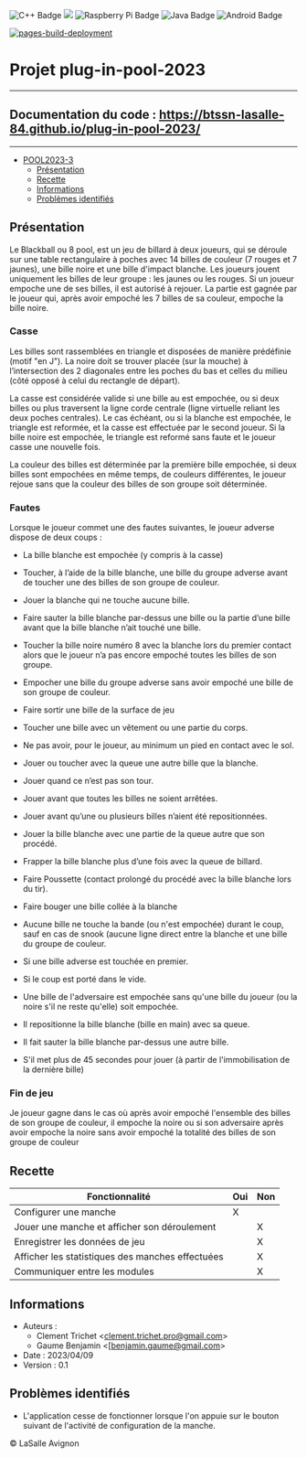![C++ Badge](https://img.shields.io/badge/C%2B%2B-00599C?logo=cplusplus&logoColor=fff&style=plastic) ![](https://badgen.net/badge/Qt/5.12.8/green) ![Raspberry Pi Badge](https://img.shields.io/badge/Raspberry%20Pi-A22846?logo=raspberrypi&logoColor=fff&style=plastic) ![Java Badge](https://img.shields.io/badge/Java-ED8B00?style=for-the-badge&logo=java&logoColor=white&style=plastic) ![Android Badge](https://img.shields.io/badge/Android-3DDC84?logo=android&logoColor=fff&style=plastic)

[![pages-build-deployment](https://github.com/btssn-lasalle-84/plug-in-pool-2023/actions/workflows/pages/pages-build-deployment/badge.svg?branch=develop)](https://github.com/btssn-lasalle-84/plug-in-pool-2023/actions/workflows/pages/pages-build-deployment)

# Projet plug-in-pool-2023

---

Documentation du code : https://btssn-lasalle-84.github.io/plug-in-pool-2023/
---

---

- [POOL2023-3](#POOL2023-3)
  - [Présentation](#pr%C3%A9sentation)
  - [Recette](#recette)
  - [Informations](#informations)
  - [Problèmes identifiés](#probl%C3%A8mes-identifi%C3%A9s)

## Présentation

Le Blackball ou 8 pool, est un jeu de billard à deux joueurs, qui se déroule sur une table rectangulaire à poches avec 14 billes de couleur (7 rouges et 7 jaunes), une bille noire et une bille d'impact blanche. Les joueurs jouent uniquement les billes de leur groupe : les jaunes ou les rouges. Si un joueur empoche une de ses billes, il est autorisé à  rejouer. La partie est gagnée par le joueur qui, après avoir empoché les 7 billes de sa couleur, empoche la bille noire.

### Casse

Les billes sont rassemblées en triangle et disposées de manière prédéfinie (motif "en J"). La noire doit se trouver placée (sur la mouche) à l’intersection des 2 diagonales entre les poches du bas et celles du milieu (côté opposé à celui du rectangle de départ).

La casse est considérée valide si une bille au est empochée, ou si deux billes ou plus traversent la ligne corde centrale (ligne virtuelle reliant les deux poches centrales). Le cas échéant, ou si la blanche est empochée, le triangle est reformée, et la casse est effectuée par le second joueur. Si la bille noire est empochée, le triangle est reformé sans faute et le joueur casse une nouvelle fois.

La couleur des billes est déterminée par la première bille empochée, si deux billes sont empochées en même temps, de couleurs différentes, le joueur rejoue sans que la couleur des billes de son groupe soit déterminée.

### Fautes

Lorsque le joueur commet une des fautes suivantes, le joueur adverse dispose de deux coups :

- La bille blanche est empochée (y compris à la casse)

- Toucher, à l’aide de la bille blanche, une bille du groupe adverse avant de toucher une des billes de son groupe de couleur.

- Jouer la blanche qui ne touche aucune bille.

- Faire sauter la bille blanche par-dessus une bille ou la partie d’une bille avant que la bille blanche n’ait touché une bille.

- Toucher la bille noire numéro 8 avec la blanche lors du premier 
  contact alors que le joueur n’a pas encore empoché toutes les billes de 
  son groupe.

- Empocher une bille du groupe adverse sans avoir empoché une bille de son groupe de couleur.

- Faire sortir une bille de la surface de jeu

- Toucher une bille avec un vêtement ou une partie du corps.

- Ne pas avoir, pour le joueur, au minimum un pied en contact avec le sol.

- Jouer ou toucher avec la queue une autre bille que la blanche.

- Jouer quand ce n’est pas son tour.

- Jouer avant que toutes les billes ne soient arrêtées.

- Jouer avant qu’une ou plusieurs billes n’aient été repositionnées.

- Jouer la bille blanche avec une partie de la queue autre que son procédé.

- Frapper la bille blanche plus d’une fois avec la queue de billard.

- Faire Poussette (contact prolongé du procédé avec la bille blanche lors du tir).

- Faire bouger une bille collée à la blanche

- Aucune bille ne touche la bande (ou n'est empochée) durant le coup, sauf en cas de snook (aucune ligne direct entre la blanche et une bille du groupe de couleur.

- Si une bille adverse est touchée en premier.

- Si le coup est porté dans le vide.

- Une bille de l'adversaire est empochée sans qu'une bille du joueur (ou la noire s'il ne reste qu'elle) soit empochée.

- Il repositionne la bille blanche (bille en main) avec sa queue.

- Il fait sauter la bille blanche par-dessus une autre bille.

- S'il met plus de 45 secondes pour jouer (à partir de l'immobilisation de la dernière bille)

### Fin de jeu

Je joueur gagne dans le cas où après avoir empoché l'ensemble des billes de son groupe de couleur, il empoche la noire ou si son adversaire après avoir empoche la noire sans avoir empoché la totalité des billes de son groupe de couleur

## Recette

| Fonctionnalité                                   | Oui | Non |
| ------------------------------------------------ | --- | --- |
| Configurer une manche                            | X   |     |
| Jouer une manche et afficher son déroulement     |     | X   |
| Enregistrer les données de jeu                   |     | X   |
| Afficher les statistiques des manches effectuées |     | X   |
| Communiquer entre les modules                    |     | X   |

## Informations

- Auteurs :
  - Clement Trichet <[clement.trichet.pro@gmail.com](mailto:clement.trichet.pro@gmail.com)>
  - Gaume Benjamin <[benjamin.gaume@gmail.com>
- Date : 2023/04/09
- Version : 0.1

## Problèmes identifiés

- L'application cesse de fonctionner lorsque l'on appuie sur le bouton suivant de l'activité de configuration de la manche.

©️ LaSalle Avignon
